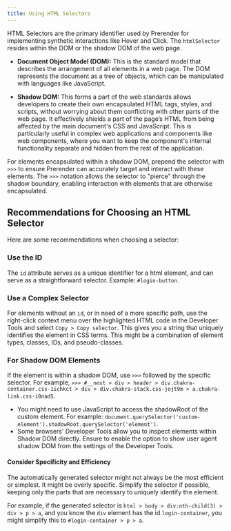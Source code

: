```yaml
---
title: Using HTML Selectors
---
```


HTML Selectors are the primary identifier used by Prerender for implementing synthetic interactions like Hover and Click. The `htmlSelector` resides within the DOM or the shadow DOM of the web page.

- **Document Object Model (DOM):** This is the standard model that describes the arrangement of all elements in a web page. The DOM represents the document as a tree of objects, which can be manipulated with languages like JavaScript.
  
- **Shadow DOM:** This forms a part of the web standards allows developers to create their own encapsulated HTML tags, styles, and scripts, without worrying about them conflicting with other parts of the web page. It effectively shields a part of the page’s HTML from being affected by the main document's CSS and JavaScript. This is particularly useful in complex web applications and components like web components, where you want to keep the component's internal functionality separate and hidden from the rest of the application.

For elements encapsulated within a shadow DOM, prepend the selector with `>>>` to ensure Prerender can accurately target and interact with these elements. The `>>>` notation allows the selector to "pierce" through the shadow boundary, enabling interaction with elements that are otherwise encapsulated.

## Recommendations for Choosing an HTML Selector

Here are some recommendations when choosing a selector:


### Use the ID

The `id` attribute serves as a unique identifier for a html element, and can serve as a straightforward selector. Example: `#login-button`.

### Use a Complex Selector

For elements without an `id`, or in need of a more specific path, use the right-click context menu over the highlighted HTML code in the Developer Tools and select `Copy > Copy selector`. This gives you a string that uniquely identifies the element in CSS terms. This might be a combination of element types, classes, IDs, and pseudo-classes.

### For Shadow DOM Elements

If the element is within a shadow DOM, use `>>>` followed by the specific selector. For example,  `>>> #__next > div > header > div.chakra-container.css-1ichkct > div > div.chakra-stack.css-jojt9m > a.chakra-link.css-i0nad5`.

- You might need to use JavaScript to access the shadowRoot of the custom element. For example: `document.querySelector('custom-element').shadowRoot.querySelector('element')`.
- Some browsers' Developer Tools allow you to inspect elements within Shadow DOM directly. Ensure to enable the option to show user agent shadow DOM from the settings of the Developer Tools.

#### Consider Specificity and Efficiency

The automatically generated selector might not always be the most efficient or simplest. It might be overly specific. Simplify the selector if possible, keeping only the parts that are necessary to uniquely identify the element.

For example, if the generated selector is `html > body > div:nth-child(3) > div > p > a`, and you know the `div` element has the id `login-container`, you might simplify this to `#login-container > p > a`.


